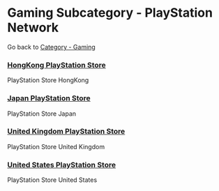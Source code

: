 # Gaming Subcategory - PlayStation Network

Go back to [Category - Gaming](../../category/gaming.md)

### [HongKong PlayStation Store](https://store.playstation.com/zh-hant-hk/)

PlayStation Store HongKong

### [Japan PlayStation Store](https://store.playstation.com/ja-jp/)

PlayStation Store Japan

### [United Kingdom PlayStation Store](https://store.playstation.com/en-gb/)

PlayStation Store United Kingdom

### [United States PlayStation Store](https://store.playstation.com/en-us/)

PlayStation Store United States
